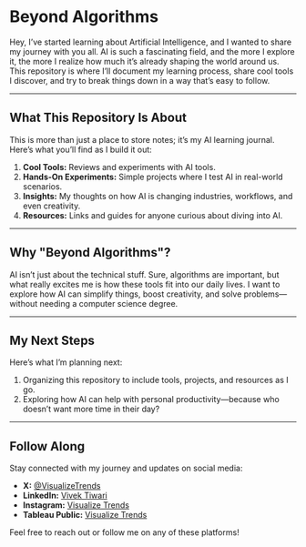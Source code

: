 # Beyond Algorithms

Hey, I’ve started learning about Artificial Intelligence, and I wanted to share my journey with you all. AI is such a fascinating field, and the more I explore it, the more I realize how much it’s already shaping the world around us. This repository is where I’ll document my learning process, share cool tools I discover, and try to break things down in a way that’s easy to follow.

---

## What This Repository Is About

This is more than just a place to store notes; it’s my AI learning journal. Here’s what you’ll find as I build it out:
1. **Cool Tools:** Reviews and experiments with AI tools.
2. **Hands-On Experiments:** Simple projects where I test AI in real-world scenarios.
3. **Insights:** My thoughts on how AI is changing industries, workflows, and even creativity.
4. **Resources:** Links and guides for anyone curious about diving into AI.

---

## Why "Beyond Algorithms"?

AI isn’t just about the technical stuff. Sure, algorithms are important, but what really excites me is how these tools fit into our daily lives. I want to explore how AI can simplify things, boost creativity, and solve problems—without needing a computer science degree.

---

## My Next Steps

Here’s what I’m planning next:
1. Organizing this repository to include tools, projects, and resources as I go.
2. Exploring how AI can help with personal productivity—because who doesn’t want more time in their day?

---

## Follow Along

Stay connected with my journey and updates on social media:

- **X:** [@VisualizeTrends](https://twitter.com/VisualizeTrends)
- **LinkedIn:** [Vivek Tiwari](https://www.linkedin.com/in/vivektiwari13/)
- **Instagram:** [Visualize Trends](https://www.instagram.com/visualizetrends/)
- **Tableau Public:** [Visualize Trends](https://public.tableau.com/app/profile/visualizetrends/vizzes)

Feel free to reach out or follow me on any of these platforms!
